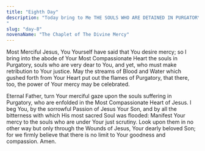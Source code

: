 ```yaml
---
title: "Eighth Day"
description: "Today bring to Me THE SOULS WHO ARE DETAINED IN PURGATORY, and immerse them in the abyss of My mercy. Let the torrents of My Blood cool down their scorching flames. All these souls are greatly loved by Me. They are making retribution to My justice. It is in your power to bring them relief. Draw all the indulgences from the treasury of My Church and offer them on their behalf. Oh, if you only knew the torments they suffer, you would continually offer for them the alms of the spirit and pay off their debt to My justice.
"
slug: "day-8"
novenaName: "The Chaplet of The Divine Mercy"
---
```


Most Merciful Jesus, You Yourself have said that You desire mercy; so I bring into the abode of Your Most Compassionate Heart the souls in Purgatory, souls who are very dear to You, and yet, who must make retribution to Your justice. May the streams of Blood and Water which gushed forth from Your Heart put out the flames of Purgatory, that there, too, the power of Your mercy may be celebrated.

Eternal Father, turn Your merciful gaze upon the souls suffering in Purgatory, who are enfolded in the Most Compassionate Heart of Jesus. I beg You, by the sorrowful Passion of Jesus Your Son, and by all the bitterness with which His most sacred Soul was flooded: Manifest Your mercy to the souls who are under Your just scrutiny. Look upon them in no other way but only through the Wounds of Jesus, Your dearly beloved Son; for we firmly believe that there is no limit to Your goodness and compassion. Amen.
